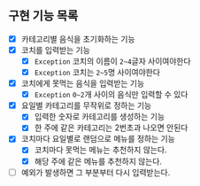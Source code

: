 ## 구현 기능 목록

- [x] 카테고리별 음식을 초기화하는 기능
- [x] 코치를 입력받는 기능
  - [x] `Exception` 코치의 이름이 `2~4`글자 사이여야한다
  - [x] `Exception` 코치는 `2~5`명 사이여야한다
- [x] 코치에게 못먹는 음식을 입력받는 기능
  - [x] `Exception` `0~2`개 사이의 음식만 입력할 수 있다
- [x] 요일별 카테고리를 무작위로 정하는 기능
  - [x] 입력한 숫자로 카테고리를 생성하는 기능 
  - [x] 한 주에 같은 카테고리는 2번초과 나오면 안된다
- [x] 코치마다 요일별로 랜덤으로 메뉴를 정하는 기능
  - [x] 코치마다 못먹는 메뉴는 추천하지 않는다. 
  - [x] 해당 주에 같은 메뉴를 추천하지 않는다.
- [ ] 예외가 발생하면 그 부분부터 다시 입력받는다.
